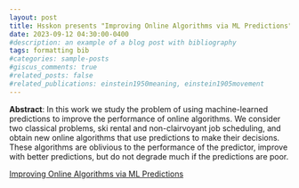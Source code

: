 ```yaml
---
layout: post
title: Hsskon presents "Improving Online Algorithms via ML Predictions"
date: 2023-09-12 04:30:00-0400
#description: an example of a blog post with bibliography
tags: formatting bib
#categories: sample-posts
#giscus_comments: true
#related_posts: false
#related_publications: einstein1950meaning, einstein1905movement
---
```



**Abstract**: In this work we study the problem of using machine-learned predictions to improve the performance of online algorithms. We consider two classical problems, ski rental and non-clairvoyant job scheduling, and obtain new online algorithms that use predictions to make their decisions. These algorithms are oblivious to the performance of the predictor, improve with better predictions, but do not degrade much if the predictions are poor.

[Improving Online Algorithms via ML Predictions](https://dl.acm.org/doi/pdf/10.5555/3327546.3327635)